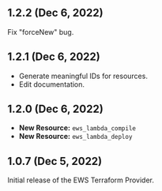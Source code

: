 ## 1.2.2 (Dec 6, 2022)

Fix "forceNew" bug.

## 1.2.1 (Dec 6, 2022)

* Generate meaningful IDs for resources. 
* Edit documentation.

## 1.2.0 (Dec 6, 2022)

* **New Resource:** `ews_lambda_compile`
* **New Resource:** `ews_lambda_deploy`


## 1.0.7 (Dec 5, 2022)

Initial release of the EWS Terraform Provider.
